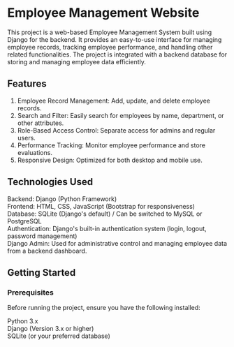 # Employee Management Website
This project is a web-based Employee Management System built using Django for the backend. It provides an easy-to-use interface for managing employee records, tracking employee performance, and handling other related functionalities. The project is integrated with a backend database for storing and managing employee data efficiently.

## Features
1. Employee Record Management: Add, update, and delete employee records.
2. Search and Filter: Easily search for employees by name, department, or other attributes.
3. Role-Based Access Control: Separate access for admins and regular users.
4. Performance Tracking: Monitor employee performance and store evaluations.
5. Responsive Design: Optimized for both desktop and mobile use.

## Technologies Used
Backend: Django (Python Framework)\
Frontend: HTML, CSS, JavaScript (Bootstrap for responsiveness)\
Database: SQLite (Django's default) / Can be switched to MySQL or PostgreSQL\
Authentication: Django's built-in authentication system (login, logout, password management)\
Django Admin: Used for administrative control and managing employee data from a backend dashboard.

## Getting Started
### Prerequisites
Before running the project, ensure you have the following installed:

Python 3.x\
Django (Version 3.x or higher)\
SQLite (or your preferred database)


